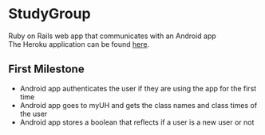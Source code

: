 StudyGroup
==========

Ruby on Rails web app that communicates with an Android app <br>
The Heroku application can be found <a href = "http://study-group-creator.herokuapp.com/">here</a>.

First Milestone
---------------
* Android app authenticates the user if they are using the app for the first time
* Android app goes to myUH and gets the class names and class times of the user
* Android app stores a boolean that reflects if a user is a new user or not
